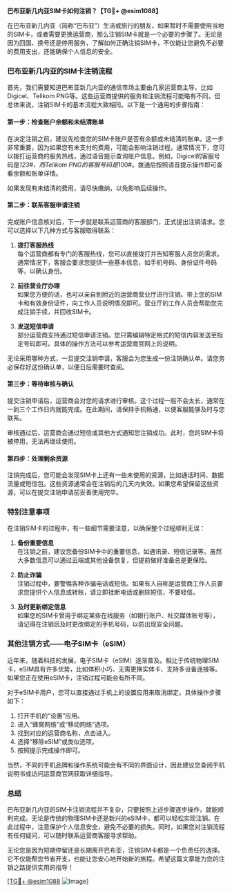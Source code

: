 **巴布亚新几内亚SIM卡如何注销？【TG💪+ @esim1088】**

在巴布亚新几内亚（简称“巴布亚”）生活或旅行的朋友，如果暂时不需要使用当地的SIM卡，或者需要更换运营商，那么注销SIM卡就是一个必要的步骤了。无论是因为回国、换号还是停用服务，了解如何正确注销SIM卡，不仅能让您避免不必要的费用支出，还能确保个人信息的安全。

### 巴布亚新几内亚的SIM卡注销流程

首先，我们需要知道巴布亚新几内亚的通信市场主要由几家运营商主导，比如Digicel、Telikom PNG等。这些运营商提供的服务和注销流程可能略有不同，但总体来说，注销SIM卡的基本流程大致相同。以下是一个通用的步骤指南：

#### 第一步：检查账户余额和未结清账单

在决定注销之前，建议先检查您的SIM卡账户是否有余额或未结清的账单。这一步非常重要，因为如果您有未支付的费用，可能会影响注销过程。通常情况下，您可以拨打运营商的服务热线，通过语音提示查询账户信息。例如，Digicel的客服号码是*123#，而Telikom PNG的客服号码是*100#。拨通后按照语音提示操作即可查看余额和账单详情。

如果发现有未结清的费用，请尽快缴纳，以免影响后续操作。

#### 第二步：联系客服申请注销

完成账户信息核对后，下一步就是联系运营商的客服部门，正式提出注销请求。您可以选择以下几种方式与客服取得联系：

1. **拨打客服热线**  
   每个运营商都有专门的客服热线，您可以直接拨打并告知客服人员您的需求。通常情况下，客服会要求您提供一些基本信息，如手机号码、身份证件号码等，以确认身份。

2. **前往营业厅办理**  
   如果您方便的话，也可以亲自到附近的运营商营业厅进行注销。带上您的SIM卡和有效身份证件，向工作人员说明情况即可。营业厅的工作人员会帮助您完成注销手续，并回收SIM卡。

3. **发送短信申请**  
   部分运营商支持通过短信申请注销。您只需编辑特定格式的短信内容发送至指定号码即可。具体的操作方法可以参考运营商官网上的说明。

无论采用哪种方式，一旦提交注销申请，客服会为您生成一份注销确认单。请您务必保存好这份确认单，以便日后需要时查阅。

#### 第三步：等待审核与确认

提交注销申请后，运营商会对您的请求进行审核。这个过程一般不会太长，通常在一到三个工作日内就能完成。在此期间，请保持手机畅通，以便客服能够及时与您联系。

审核通过后，运营商会通过短信或其他方式通知您注销成功。此时，您的SIM卡将被停用，无法再继续使用。

#### 第四步：处理剩余资源

注销完成后，您可能会发现SIM卡上还有一些未使用的资源，比如通话时间、数据流量或短信包。这些资源通常会在注销后的几天内失效。如果您希望保留这些资源，可以在提交注销申请前妥善使用完毕。

### 特别注意事项

在注销SIM卡的过程中，有一些细节需要注意，以确保整个过程顺利无误：

1. **备份重要信息**  
   在注销之前，建议您备份SIM卡中的重要信息，如通讯录、短信记录等。虽然大多数信息可以通过云端或其他设备恢复，但提前做好准备总是更保险。

2. **防止诈骗**  
   注销过程中，要警惕各种诈骗电话或短信。如果有人自称是运营商工作人员要求您提供个人信息或转账，请立即挂断电话或删除短信，不要轻信。

3. **及时更新绑定信息**  
   如果您的SIM卡曾用于绑定某些在线服务（如银行账户、社交媒体账号等），请记得在注销后及时更改绑定的手机号码，以防出现安全问题。

### 其他注销方式——电子SIM卡（eSIM）

近年来，随着科技的发展，电子SIM卡（eSIM）逐渐普及。相比于传统物理SIM卡，eSIM具有许多优势，比如体积小巧、无需更换实体卡、支持多设备连接等。如果您正在使用eSIM卡，注销过程可能会有所不同。

对于eSIM卡用户，您可以直接通过手机上的设置应用来取消绑定。具体操作步骤如下：

1. 打开手机的“设置”应用。
2. 进入“蜂窝网络”或“移动网络”选项。
3. 找到对应的运营商名称，点击进入。
4. 选择“移除eSIM”或类似选项。
5. 按照提示完成操作即可。

当然，不同的手机品牌和操作系统可能会有不同的界面设计，因此建议您查阅手机说明书或访问运营商官网获取详细指导。

### 总结

巴布亚新几内亚的SIM卡注销流程并不复杂，只要按照上述步骤逐步操作，就能顺利完成。无论是传统的物理SIM卡还是新兴的eSIM卡，都可以轻松实现注销。在此过程中，注意保护个人信息安全，避免不必要的损失。同时，如果您对注销流程有任何疑问，可以随时联系运营商客服寻求帮助。

无论您是因为短期停留还是长期离开巴布亚，注销SIM卡都是一个负责任的选择。它不仅能帮您节省开支，也能让您安心地开始新的旅程。希望这篇文章能为您的注销之路提供实用的指导！  

[[TG💪+ @esim1088](https://t.me/s/esim1088) ![Image](https://i.postimg.cc/4NQfJmqS/Snipaste-2025-05-13-00-14-12.png)]